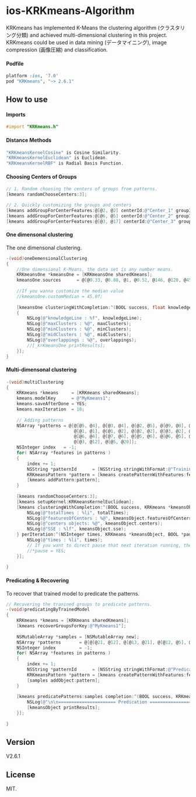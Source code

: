 ios-KRKmeans-Algorithm
=================

KRKmeans has implemented K-Means the clustering algorithm (クラスタリング分類) and achieved multi-dimensional clustering in this project. KRKmeans could be used in data mining (データマイニング), image compression (画像圧縮) and classification.

#### Podfile

```ruby
platform :ios, '7.0'
pod "KRKmeans", "~> 2.6.1"
```

## How to use

#### Imports

``` objective-c
#import "KRKmeans.h"
```

#### Distance Methods

``` objective-c
"KRKmeansKernelCosine" is Cosine Similarity.
"KRKmeansKernelEuclidean" is Euclidean.
"KRKmeansKernelRBF" is Radial Basis Function.
```

#### Choosing Centers of Groups

``` objective-c
// 1. Random choosing the centers of groups from patterns.
[kmeans randomChooseCenters:3];

// 2. Quickly customizing the groups and centers
[kmeans addGroupForCenterFeatures:@[@2, @2] centerId:@"Center_1" groupId:@"Group_1"];
[kmeans addGroupForCenterFeatures:@[@6, @5] centerId:@"Center_2" groupId:@"Group_2"];
[kmeans addGroupForCenterFeatures:@[@3, @17] centerId:@"Center_3" groupId:@"Group_3"];
```

#### One dimensonal clustering

The one dimensonal clustering.

``` objective-c
-(void)oneDemensionalClustering
{
    //One dimensional K-Means, the data set is any number means.
    KRKmeansOne *kmeansOne = [KRKmeansOne sharedKmeans];
    kmeansOne.sources      = @[@0.33, @0.88, @1, @0.52, @146, @120, @45, @43, @0.4];
    
    //If you wanna customize the median value
    //kmeansOne.customMedian = 45.0f;
    
    [kmeansOne clusteringWithCompletion:^(BOOL success, float knowledgeLine, NSArray *maxClusters, NSArray *minClusters, NSArray *midClusters, NSDictionary *overlappings)
    {
        NSLog(@"knowledgeLine : %f", knowledgeLine);
        NSLog(@"maxClusters : %@", maxClusters);
        NSLog(@"minClusters : %@", minClusters);
        NSLog(@"midClusters : %@", midClusters);
        NSLog(@"overlappings : %@", overlappings);
        //[_krKmeansOne printResults];
    }];
}

```

#### Multi-dimensonal clustering

``` objective-c
-(void)multiClustering
{
    KRKmeans *kmeans     = [KRKmeans sharedKmeans];
    kmeans.modelKey      = @"MyKmeans1";
    kmeans.saveAfterDone = YES;
    kmeans.maxIteration  = 10;
    
    // Adding patterns
    NSArray *patterns = @[@[@5, @4], @[@3, @4], @[@2, @5], @[@9, @8], @[@3, @20],
                          @[@1, @1], @[@1, @2], @[@2, @2], @[@3, @2], @[@3, @1],
                          @[@6, @4], @[@7, @6], @[@5, @6], @[@6, @5], @[@7, @8],
                          @[@3, @12], @[@5, @20]];
    NSInteger index   = -1;
    for( NSArray *features in patterns )
    {
        index += 1;
        NSString *patternId      = [NSString stringWithFormat:@"Training_%li", index];
        KRKmeansPattern *pattern = [kmeans createPatternWithFeatures:features patternId:patternId];
        [kmeans addPattern:pattern];
    }
    
    [kmeans randomChooseCenters:3];
    [kmeans setupKernel:KRKmeansKernelEuclidean];
    [kmeans clusteringWithCompletion:^(BOOL success, KRKmeans *kmeansObject, NSInteger totalTimes) {
        NSLog(@"totalTimes : %li", totalTimes);
        NSLog(@"featuresOfCenters : %@", kmeansObject.featuresOfCenters);
        NSLog(@"centers objects: %@", kmeansObject.centers);
        NSLog(@"SSE : %lf", kmeansObject.sse);
    } perIteration:^(NSInteger times, KRKmeans *kmeansObject, BOOL *pause) {
        NSLog(@"times : %li", times);
        // If you want to direct pause that next iteration running, then you could set :
        //*pause = YES;
    }];
    
}
```

#### Predicating & Recovering

To recover that trained model to predicate the patterns.

``` objective-c
// Recovering the tranined groups to predicate patterns.
-(void)predicatingByTrainedModel
{
    KRKmeans *kmeans = [KRKmeans sharedKmeans];
    [kmeans recoverGroupsForKey:@"MyKmeans1"];
    
    NSMutableArray *samples = [NSMutableArray new];
    NSArray *patterns       = @[@[@21, @12], @[@13, @21], @[@12, @5], @[@3, @8]];
    NSInteger index         = -1;
    for( NSArray *features in patterns )
    {
        index += 1;
        NSString *patternId      = [NSString stringWithFormat:@"Predication_%li", index];
        KRKmeansPattern *pattern = [kmeans createPatternWithFeatures:features patternId:patternId];
        [samples addObject:pattern];
    }
    
    [kmeans predicatePatterns:samples completion:^(BOOL success, KRKmeans *kmeansObject, NSInteger totalTimes) {
        NSLog(@"\n\n====================== Predication ===========================\n\n");
        [kmeansObject printResults];
    }];
    
}
```

## Version

V2.6.1

## License

MIT.